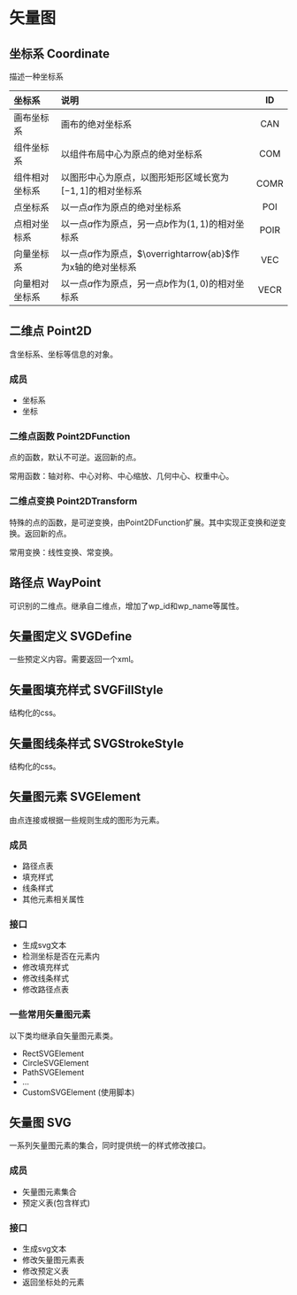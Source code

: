 # 矢量图

## 坐标系 Coordinate

描述一种坐标系

|坐标系|说明|ID|
|:-|:-|:-:|
|画布坐标系|画布的绝对坐标系|CAN|
|组件坐标系|以组件布局中心为原点的绝对坐标系|COM|
|组件相对坐标系|以图形中心为原点，以图形矩形区域长宽为$[-1,1]$的相对坐标系|COMR|
|点坐标系|以一点$a$作为原点的绝对坐标系|POI|
|点相对坐标系|以一点$a$作为原点，另一点$b$作为$(1,1)$的相对坐标系|POIR|
|向量坐标系|以一点$a$作为原点，$\overrightarrow{ab}$作为x轴的绝对坐标系|VEC|
|向量相对坐标系|以一点$a$作为原点，另一点$b$作为$(1,0)$的相对坐标系|VECR|

## 二维点 Point2D

含坐标系、坐标等信息的对象。

### 成员

- 坐标系
- 坐标

### 二维点函数 Point2DFunction

点的函数，默认不可逆。返回新的点。

常用函数：轴对称、中心对称、中心缩放、几何中心、权重中心。

### 二维点变换 Point2DTransform

特殊的点的函数，是可逆变换，由Point2DFunction扩展。其中实现正变换和逆变换。返回新的点。

常用变换：线性变换、常变换。

## 路径点 WayPoint

可识别的二维点。继承自二维点，增加了wp_id和wp_name等属性。

## 矢量图定义 SVGDefine

一些预定义内容。需要返回一个xml。

## 矢量图填充样式 SVGFillStyle

结构化的css。

## 矢量图线条样式 SVGStrokeStyle

结构化的css。

## 矢量图元素 SVGElement

由点连接或根据一些规则生成的图形为元素。

### 成员

- 路径点表
- 填充样式
- 线条样式
- 其他元素相关属性

### 接口

- 生成svg文本
- 检测坐标是否在元素内
- 修改填充样式
- 修改线条样式
- 修改路径点表

### 一些常用矢量图元素

以下类均继承自矢量图元素类。

- RectSVGElement
- CircleSVGElement
- PathSVGElement
- ...
- CustomSVGElement (使用脚本)

## 矢量图 SVG

一系列矢量图元素的集合，同时提供统一的样式修改接口。

### 成员

- 矢量图元素集合
- 预定义表(包含样式)

### 接口

- 生成svg文本
- 修改矢量图元素表
- 修改预定义表
- 返回坐标处的元素